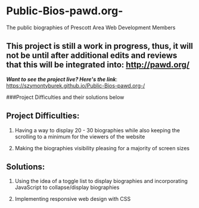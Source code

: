 # Public-Bios-pawd.org-
The public biographies of Prescott Area Web Development Members

## This project is still a work in progress, thus, it will not be until after additional edits and reviews that this will be integrated into: http://pawd.org/

**_Want to see the project live? Here's the link_**: https://szymontyburek.github.io/Public-Bios-pawd.org-/

###Project Difficulties and their solutions below

## Project Difficulties:

1) Having a way to display 20 - 30 biographies while also keeping the scrolling to a minimum for the viewers of the website

2) Making the biographies visibility pleasing for a majority of screen sizes

## Solutions:

1) Using the idea of a toggle list to display biographies and incorporating JavaScript to collapse/display biographies

2) Implementing responsive web design with CSS
